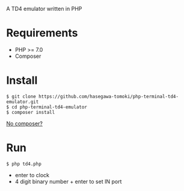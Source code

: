 A TD4 emulator written in PHP

# Requirements

* PHP >= 7.0
* Composer

# Install

```
$ git clone https://github.com/hasegawa-tomoki/php-terminal-td4-emulator.git
$ cd php-terminal-td4-emulator
$ composer install
```

[No composer?](https://getcomposer.org/doc/00-intro.md#locally)

# Run

```
$ php td4.php
```

* enter to clock
* 4 digit binary number + enter to set IN port
 
